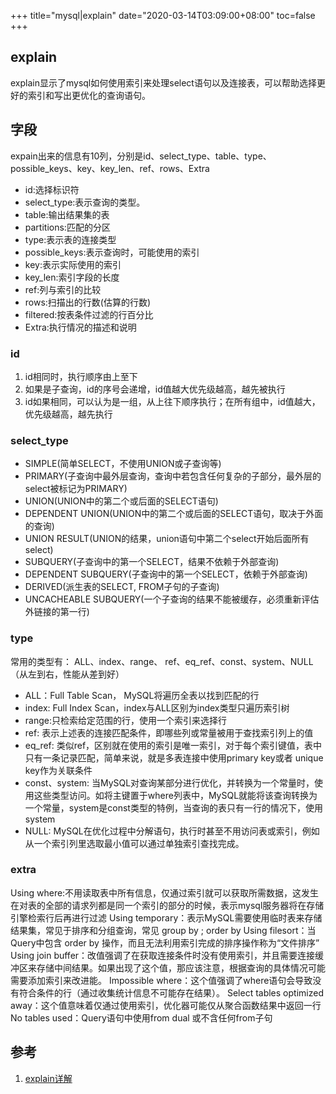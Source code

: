 +++
title="mysql|explain"
date="2020-03-14T03:09:00+08:00"
toc=false
+++

explain
-------

explain显示了mysql如何使用索引来处理select语句以及连接表，可以帮助选择更好的索引和写出更优化的查询语句。

字段
----

expain出来的信息有10列，分别是id、select_type、table、type、possible_keys、key、key_len、ref、rows、Extra

-	id:选择标识符
-	select_type:表示查询的类型。
-	table:输出结果集的表
-	partitions:匹配的分区
-	type:表示表的连接类型
-	possible_keys:表示查询时，可能使用的索引
-	key:表示实际使用的索引
-	key_len:索引字段的长度
-	ref:列与索引的比较
-	rows:扫描出的行数(估算的行数)
-	filtered:按表条件过滤的行百分比
-	Extra:执行情况的描述和说明

### id

1.	id相同时，执行顺序由上至下
2.	如果是子查询，id的序号会递增，id值越大优先级越高，越先被执行
3.	id如果相同，可以认为是一组，从上往下顺序执行；在所有组中，id值越大，优先级越高，越先执行

### select_type

-	SIMPLE(简单SELECT，不使用UNION或子查询等)
-	PRIMARY(子查询中最外层查询，查询中若包含任何复杂的子部分，最外层的select被标记为PRIMARY)
-	UNION(UNION中的第二个或后面的SELECT语句)
-	DEPENDENT UNION(UNION中的第二个或后面的SELECT语句，取决于外面的查询)
-	UNION RESULT(UNION的结果，union语句中第二个select开始后面所有select)
-	SUBQUERY(子查询中的第一个SELECT，结果不依赖于外部查询)
-	DEPENDENT SUBQUERY(子查询中的第一个SELECT，依赖于外部查询)
-	DERIVED(派生表的SELECT, FROM子句的子查询)
-	UNCACHEABLE SUBQUERY(一个子查询的结果不能被缓存，必须重新评估外链接的第一行)

### type

常用的类型有： ALL、index、range、 ref、eq_ref、const、system、NULL（从左到右，性能从差到好）

-	ALL：Full Table Scan， MySQL将遍历全表以找到匹配的行
-	index: Full Index Scan，index与ALL区别为index类型只遍历索引树
-	range:只检索给定范围的行，使用一个索引来选择行
-	ref: 表示上述表的连接匹配条件，即哪些列或常量被用于查找索引列上的值
-	eq_ref: 类似ref，区别就在使用的索引是唯一索引，对于每个索引键值，表中只有一条记录匹配，简单来说，就是多表连接中使用primary key或者 unique key作为关联条件
-	const、system: 当MySQL对查询某部分进行优化，并转换为一个常量时，使用这些类型访问。如将主键置于where列表中，MySQL就能将该查询转换为一个常量，system是const类型的特例，当查询的表只有一行的情况下，使用system
-	NULL: MySQL在优化过程中分解语句，执行时甚至不用访问表或索引，例如从一个索引列里选取最小值可以通过单独索引查找完成。

### extra

Using where:不用读取表中所有信息，仅通过索引就可以获取所需数据，这发生在对表的全部的请求列都是同一个索引的部分的时候，表示mysql服务器将在存储引擎检索行后再进行过滤 Using temporary：表示MySQL需要使用临时表来存储结果集，常见于排序和分组查询，常见 group by ; order by Using filesort：当Query中包含 order by 操作，而且无法利用索引完成的排序操作称为“文件排序” Using join buffer：改值强调了在获取连接条件时没有使用索引，并且需要连接缓冲区来存储中间结果。如果出现了这个值，那应该注意，根据查询的具体情况可能需要添加索引来改进能。 Impossible where：这个值强调了where语句会导致没有符合条件的行（通过收集统计信息不可能存在结果）。 Select tables optimized away：这个值意味着仅通过使用索引，优化器可能仅从聚合函数结果中返回一行 No tables used：Query语句中使用from dual 或不含任何from子句

参考
----

1.	[explain详解](https://www.cnblogs.com/tufujie/p/9413852.html)

